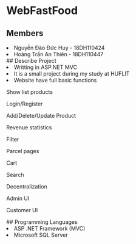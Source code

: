 # WebFastFood
## Members
<li> Nguyễn Đào Đức Huy - 18DH110424 </li>
<li> Hoàng Trần An Thiên - 18DH110447 </li>
## Describe Project
<li> Writting in ASP.NET MVC </li>
<li> It is a small project during my study at HUFLIT </li>
<li> Website have full basic functions </li>
  <p> Show list products </p>
  <p> Login/Register </p>
  <p> Add/Delete/Update Product </p>
  <p> Revenue statistics </p>
  <p> Filter </p>
  <p> Parcel pages </p>
  <p> Cart </p>
  <p> Search </p>
  <p> Decentralization </p>
  <p> Admin UI </p>
  <p> Customer UI </p>
## Programming Languages
<li> ASP .NET Framework (MVC) </li>
<li> Microsoft SQL Server </li>

  

